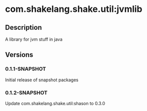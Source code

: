 # com.shakelang.shake.util:jvmlib
## Description
A library for jvm stuff in java
## Versions
### 0.1.1-SNAPSHOT
Initial release of snapshot packages
### 0.1.2-SNAPSHOT
Update com.shakelang.shake.util:shason to 0.3.0
